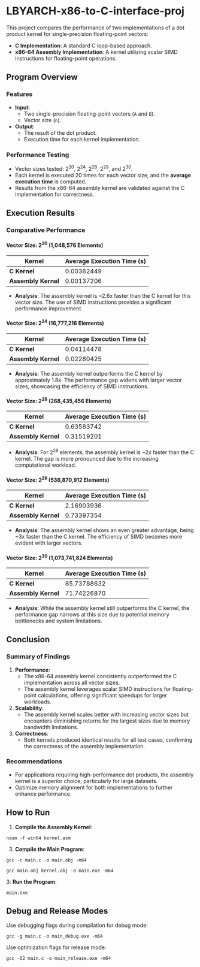 # LBYARCH-x86-to-C-interface-proj
This project compares the performance of two implementations of a dot product kernel for single-precision floating-point vectors:
- **C Implementation**: A standard C loop-based approach.
- **x86-64 Assembly Implementation**: A kernel utilizing scalar SIMD instructions for floating-point operations.

## Program Overview

### Features
- **Input**: 
  - Two single-precision floating-point vectors (`A` and `B`).
  - Vector size (`n`).
- **Output**:
  - The result of the dot product.
  - Execution time for each kernel implementation.

### Performance Testing
- Vector sizes tested: 2<sup>20</sup>, 2<sup>24</sup>, 2<sup>28</sup>, 2<sup>29</sup>, and 2<sup>30</sup>.
- Each kernel is executed 20 times for each vector size, and the **average execution time** is computed.
- Results from the x86-64 assembly kernel are validated against the C implementation for correctness.

## Execution Results

### Comparative Performance

#### Vector Size: 2<sup>20</sup> (1,048,576 Elements)
| Kernel          | Average Execution Time (s) |
|------------------|----------------------------|
| **C Kernel**     | 0.00362449                 |
| **Assembly Kernel** | 0.00137206                 |

- **Analysis**: The assembly kernel is ~2.6x faster than the C kernel for this vector size. The use of SIMD instructions provides a significant performance improvement.

#### Vector Size: 2<sup>24</sup> (16,777,216 Elements)
| Kernel          | Average Execution Time (s) |
|------------------|----------------------------|
| **C Kernel**     | 0.04114478                 |
| **Assembly Kernel** | 0.02280425                 |

- **Analysis**: The assembly kernel outperforms the C kernel by approximately 1.8x. The performance gap widens with larger vector sizes, showcasing the efficiency of SIMD instructions.

#### Vector Size: 2<sup>28</sup> (268,435,456 Elements)
| Kernel          | Average Execution Time (s) |
|------------------|----------------------------|
| **C Kernel**     | 0.63583742                 |
| **Assembly Kernel** | 0.31519201                 |

- **Analysis**: For 2<sup>28</sup> elements, the assembly kernel is ~2x faster than the C kernel. The gap is more pronounced due to the increasing computational workload.

#### Vector Size: 2<sup>29</sup> (536,870,912 Elements)
| Kernel          | Average Execution Time (s) |
|------------------|----------------------------|
| **C Kernel**     | 2.16903936                 |
| **Assembly Kernel** | 0.73397354                 |

- **Analysis**: The assembly kernel shows an even greater advantage, being ~3x faster than the C kernel. The efficiency of SIMD becomes more evident with larger vectors.

#### Vector Size: 2<sup>30</sup> (1,073,741,824 Elements)
| Kernel          | Average Execution Time (s) |
|------------------|----------------------------|
| **C Kernel**     | 85.73788632                |
| **Assembly Kernel** | 71.74226870                |

- **Analysis**: While the assembly kernel still outperforms the C kernel, the performance gap narrows at this size due to potential memory bottlenecks and system limitations.

## Conclusion

### Summary of Findings
1. **Performance**: 
   - The x86-64 assembly kernel consistently outperformed the C implementation across all vector sizes.
   - The assembly kernel leverages scalar SIMD instructions for floating-point calculations, offering significant speedups for larger workloads.
2. **Scalability**:
   - The assembly kernel scales better with increasing vector sizes but encounters diminishing returns for the largest sizes due to memory bandwidth limitations.
3. **Correctness**:
   - Both kernels produced identical results for all test cases, confirming the correctness of the assembly implementation.

### Recommendations
- For applications requiring high-performance dot products, the assembly kernel is a superior choice, particularly for large datasets.
- Optimize memory alignment for both implementations to further enhance performance.

## How to Run

1. **Compile the Assembly Kernel**:
```
nasm -f win64 kernel.asm
```

3. **Compile the Main Program**:
```
gcc -c main.c -o main.obj -m64
```
```
gcc main.obj kernel.obj -o main.exe -m64
```

3: **Run the Program**:
```
main.exe
```

## Debug and Release Modes

Use debugging flags during compilation for debug mode:
``` 
gcc -g main.c -o main_debug.exe -m64
```

Use optimization flags for release mode:
```
gcc -O2 main.c -o main_release.exe -m64
```



